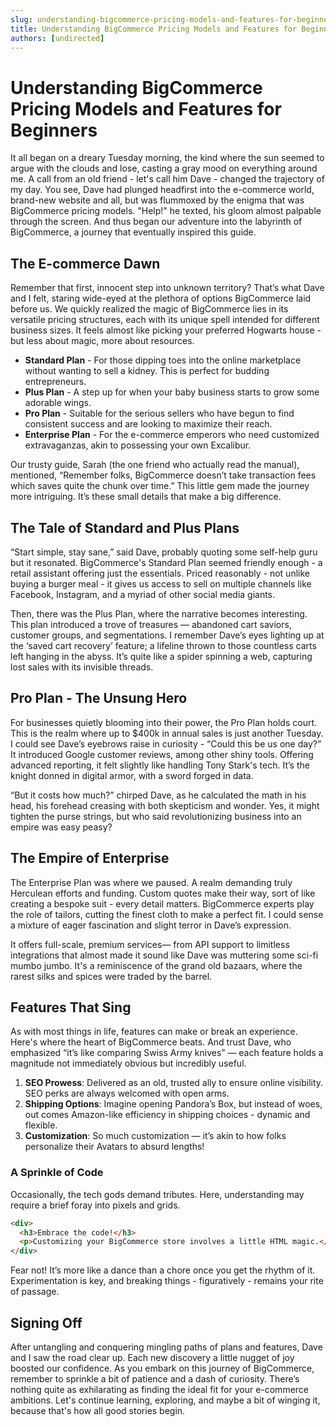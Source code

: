 ```yaml
---
slug: understanding-bigcommerce-pricing-models-and-features-for-beginners
title: Understanding BigCommerce Pricing Models and Features for Beginners
authors: [undirected]
---
```



# Understanding BigCommerce Pricing Models and Features for Beginners

It all began on a dreary Tuesday morning, the kind where the sun seemed to argue with the clouds and lose, casting a gray mood on everything around me. A call from an old friend - let's call him Dave - changed the trajectory of my day. You see, Dave had plunged headfirst into the e-commerce world, brand-new website and all, but was flummoxed by the enigma that was BigCommerce pricing models. "Help!" he texted, his gloom almost palpable through the screen. And thus began our adventure into the labyrinth of BigCommerce, a journey that eventually inspired this guide.

## The E-commerce Dawn

Remember that first, innocent step into unknown territory? That’s what Dave and I felt, staring wide-eyed at the plethora of options BigCommerce laid before us. We quickly realized the magic of BigCommerce lies in its versatile pricing structures, each with its unique spell intended for different business sizes. It feels almost like picking your preferred Hogwarts house - but less about magic, more about resources.

* **Standard Plan** - For those dipping toes into the online marketplace without wanting to sell a kidney. This is perfect for budding entrepreneurs.
* **Plus Plan** - A step up for when your baby business starts to grow some adorable wings.
* **Pro Plan** - Suitable for the serious sellers who have begun to find consistent success and are looking to maximize their reach.
* **Enterprise Plan** - For the e-commerce emperors who need customized extravaganzas, akin to possessing your own Excalibur.

Our trusty guide, Sarah (the one friend who actually read the manual), mentioned, “Remember folks, BigCommerce doesn’t take transaction fees which saves quite the chunk over time.” This little gem made the journey more intriguing. It’s these small details that make a big difference.

## The Tale of Standard and Plus Plans

“Start simple, stay sane,” said Dave, probably quoting some self-help guru but it resonated. BigCommerce's Standard Plan seemed friendly enough - a retail assistant offering just the essentials. Priced reasonably - not unlike buying a burger meal - it gives us access to sell on multiple channels like Facebook, Instagram, and a myriad of other social media giants. 

Then, there was the Plus Plan, where the narrative becomes interesting. This plan introduced a trove of treasures — abandoned cart saviors, customer groups, and segmentations. I remember Dave’s eyes lighting up at the ‘saved cart recovery’ feature; a lifeline thrown to those countless carts left hanging in the abyss. It’s quite like a spider spinning a web, capturing lost sales with its invisible threads.

## Pro Plan - The Unsung Hero

For businesses quietly blooming into their power, the Pro Plan holds court. This is the realm where up to $400k in annual sales is just another Tuesday. I could see Dave’s eyebrows raise in curiosity - “Could this be us one day?” It introduced Google customer reviews, among other shiny tools. Offering advanced reporting, it felt slightly like handling Tony Stark's tech. It’s the knight donned in digital armor, with a sword forged in data.

“But it costs how much?” chirped Dave, as he calculated the math in his head, his forehead creasing with both skepticism and wonder. Yes, it might tighten the purse strings, but who said revolutionizing business into an empire was easy peasy?

## The Empire of Enterprise

The Enterprise Plan was where we paused. A realm demanding truly Herculean efforts and funding. Custom quotes make their way, sort of like creating a bespoke suit - every detail matters. BigCommerce experts play the role of tailors, cutting the finest cloth to make a perfect fit. I could sense a mixture of eager fascination and slight terror in Dave’s expression. 

It offers full-scale, premium services— from API support to limitless integrations that almost made it sound like Dave was muttering some sci-fi mumbo jumbo. It's a reminiscence of the grand old bazaars, where the rarest silks and spices were traded by the barrel. 

## Features That Sing

As with most things in life, features can make or break an experience. Here's where the heart of BigCommerce beats. And trust Dave, who emphasized “it’s like comparing Swiss Army knives” — each feature holds a magnitude not immediately obvious but incredibly useful.

1. **SEO Prowess**: Delivered as an old, trusted ally to ensure online visibility. SEO perks are always welcomed with open arms.
2. **Shipping Options**: Imagine opening Pandora’s Box, but instead of woes, out comes Amazon-like efficiency in shipping choices - dynamic and flexible.
3. **Customization**: So much customization — it’s akin to how folks personalize their Avatars to absurd lengths! 

### A Sprinkle of Code 

Occasionally, the tech gods demand tributes. Here, understanding may require a brief foray into pixels and grids.

```html
<div>
  <h3>Embrace the code!</h3>
  <p>Customizing your BigCommerce store involves a little HTML magic.</p>
</div>
```

Fear not! It’s more like a dance than a chore once you get the rhythm of it. Experimentation is key, and breaking things - figuratively - remains your rite of passage.

## Signing Off

After untangling and conquering mingling paths of plans and features, Dave and I saw the road clear up. Each new discovery a little nugget of joy boosted our confidence. As you embark on this journey of BigCommerce, remember to sprinkle a bit of patience and a dash of curiosity. There’s nothing quite as exhilarating as finding the ideal fit for your e-commerce ambitions. Let's continue learning, exploring, and maybe a bit of winging it, because that's how all good stories begin.